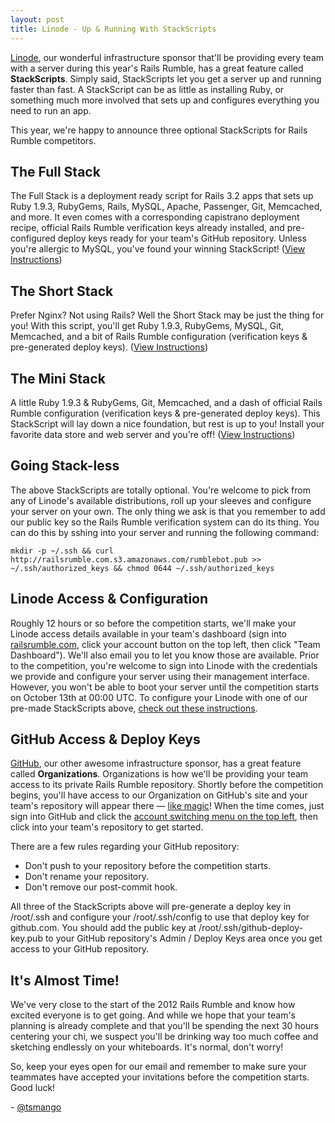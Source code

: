 ```yaml
---
layout: post
title: Linode - Up & Running With StackScripts
---
```


[Linode](http://linode.com), our wonderful infrastructure sponsor that'll be providing every team with a server during this year's Rails Rumble, has a great feature called **StackScripts**. Simply said, StackScripts let you get a server up and running faster than fast. A StackScript can be as little as installing Ruby, or something much more involved that sets up and configures everything you need to run an app.

This year, we're happy to announce three optional StackScripts for Rails Rumble competitors.

## The Full Stack

The Full Stack is a deployment ready script for Rails 3.2 apps that sets up Ruby 1.9.3, RubyGems, Rails, MySQL, Apache, Passenger, Git, Memcached, and more. It even comes with a corresponding capistrano deployment recipe, official Rails Rumble verification keys already installed, and pre-configured deploy keys ready for your team's GitHub repository. Unless you're allergic to MySQL, you've found your winning StackScript! ([View Instructions](https://github.com/railsrumble/community/wiki/Linode-StackScripts))

## The Short Stack

Prefer Nginx? Not using Rails? Well the Short Stack may be just the thing for you! With this script, you'll get Ruby 1.9.3, RubyGems, MySQL, Git, Memcached, and a bit of Rails Rumble configuration (verification keys & pre-generated deploy keys). ([View Instructions](https://github.com/railsrumble/community/wiki/Linode-StackScripts))

## The Mini Stack

A little Ruby 1.9.3 & RubyGems, Git, Memcached, and a dash of official Rails Rumble configuration (verification keys & pre-generated deploy keys). This StackScript will lay down a nice foundation, but rest is up to you! Install your favorite data store and web server and you're off! ([View Instructions](https://github.com/railsrumble/community/wiki/Linode-StackScripts))

## Going Stack-less

The above StackScripts are totally optional. You're welcome to pick from any of Linode's available distributions, roll up your sleeves and configure your server on your own. The only thing we ask is that you remember to add our public key so the Rails Rumble verification system can do its thing. You can do this by sshing into your server and running the following command:

    mkdir -p ~/.ssh && curl http://railsrumble.com.s3.amazonaws.com/rumblebot.pub >> ~/.ssh/authorized_keys && chmod 0644 ~/.ssh/authorized_keys

## Linode Access & Configuration

Roughly 12 hours or so before the competition starts, we'll make your Linode access details available in your team's dashboard (sign into [railsrumble.com](http://railsrumble.com), click your account button on the top left, then click "Team Dashboard"). We'll also email you to let you know those are available. Prior to the competition, you're welcome to sign into Linode with the credentials we provide and configure your server using their management interface. However, you won't be able to boot your server until the competition starts on October 13th at 00:00 UTC. To configure your Linode with one of our pre-made StackScripts above, [check out these instructions](https://github.com/railsrumble/community/wiki/Linode-StackScripts).

## GitHub Access & Deploy Keys

[GitHub](http://github.com), our other awesome infrastructure sponsor, has a great feature called **Organizations**. Organizations is how we'll be providing your team access to its private Rails Rumble repository. Shortly before the competition begins, you'll have access to our Organization on GitHub's site and your team's repository will appear there &mdash; [like magic](https://www.youtube.com/watch?v=lbg6DJ7zFIM)! When the time comes, just sign into GitHub and click the [account switching menu on the top left](http://cl.ly/image/1L3s0O0X3t2A), then click into your team's repository to get started.

There are a few rules regarding your GitHub repository:

* Don't push to your repository before the competition starts.
* Don't rename your repository.
* Don't remove our post-commit hook.

All three of the StackScripts above will pre-generate a deploy key in /root/.ssh and configure your /root/.ssh/config to use that deploy key for github.com. You should add the public key at /root/.ssh/github-deploy-key.pub to your GitHub repository's Admin / Deploy Keys area once you get access to your GitHub repository.

## It's Almost Time!

We've very close to the start of the 2012 Rails Rumble and know how excited everyone is to get going. And while we hope that your team's planning is already complete and that you'll be spending the next 30 hours centering your chi, we suspect you'll be drinking way too much coffee and sketching endlessly on your whiteboards. It's normal, don't worry!

So, keep your eyes open for our email and remember to make sure your teammates have accepted your invitations before the competition starts. Good luck!

\- [@tsmango](https://twitter.com/tsmango)